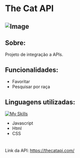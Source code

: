 # The Cat API
## ![Image](https://github.com/user-attachments/assets/11eb7a2f-ea3d-4ff9-a47d-9f0da5654f9d)
## Sobre:
Projeto de integração a APIs.
## Funcionalidades:
- Favoritar
- Pesquisar por raça
## Linguagens utilizadas:
[![My Skills](https://skillicons.dev/icons?i=js,html,css)](https://skillicons.dev)
- Javascript
- Html
- CSS
#
Link da API: https://thecatapi.com/
